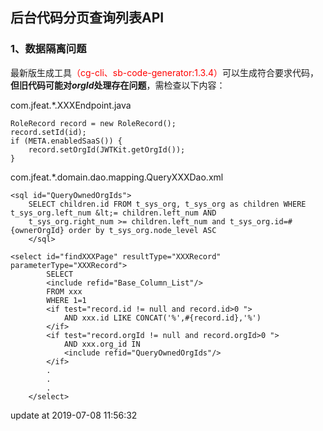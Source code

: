 ## 后台代码分页查询列表API
### 1、数据隔离问题
最新版生成工具<font color=#FF0000 >（cg-cli、sb-code-generator:1.3.4）</font>可以生成符合要求代码，**但旧代码可能对*orgId*处理存在问题**，需检查以下内容：  
  
com.jfeat.*.XXXEndpoint.java
```
RoleRecord record = new RoleRecord();
record.setId(id);
if (META.enabledSaaS()) {
    record.setOrgId(JWTKit.getOrgId());
}
```
  
com.jfeat.*.domain.dao.mapping.QueryXXXDao.xml
```
<sql id="QueryOwnedOrgIds">
    SELECT children.id FROM t_sys_org, t_sys_org as children WHERE t_sys_org.left_num &lt;= children.left_num AND
    t_sys_org.right_num >= children.left_num and t_sys_org.id=#{ownerOrgId} order by t_sys_org.node_level ASC
    </sql>
```
```
<select id="findXXXPage" resultType="XXXRecord" parameterType="XXXRecord">
        SELECT
        <include refid="Base_Column_List"/>
        FROM xxx
        WHERE 1=1
        <if test="record.id != null and record.id>0 ">
            AND xxx.id LIKE CONCAT('%',#{record.id},'%')
        </if>
        <if test="record.orgId != null and record.orgId>0 ">
            AND xxx.org_id IN
            <include refid="QueryOwnedOrgIds"/>
        </if>
        .
        .
        .
    </select>
```

update at 2019-07-08 11:56:32
